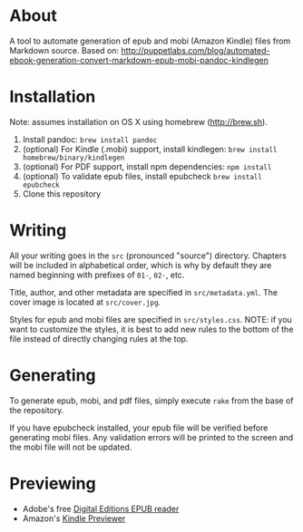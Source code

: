 # About

A tool to automate generation of epub and mobi (Amazon Kindle) files from
Markdown source. Based on: http://puppetlabs.com/blog/automated-ebook-generation-convert-markdown-epub-mobi-pandoc-kindlegen

# Installation

Note: assumes installation on OS X using homebrew (http://brew.sh).

1. Install pandoc: `brew install pandoc`
1. (optional) For Kindle (.mobi) support, install kindlegen: `brew install homebrew/binary/kindlegen`
1. (optional) For PDF support, install npm dependencies: `npm install`
1. (optional) To validate epub files, install epubcheck `brew install epubcheck`
1. Clone this repository 

# Writing

All your writing goes in the `src` (pronounced "source") directory. Chapters
will be included in alphabetical order, which is why by default they are named
beginning with prefixes of `01-`, `02-`, etc.

Title, author, and other metadata are specified in `src/metadata.yml`. The
cover image is located at `src/cover.jpg`.

Styles for epub and mobi files are specified in `src/styles.css`. NOTE: if you
want to customize the styles, it is best to add new rules to the bottom of the
file instead of directly changing rules at the top.

# Generating

To generate epub, mobi, and pdf files, simply execute `rake` from the base of
the repository.

If you have epubcheck installed, your epub file will be verified before
generating mobi files. Any validation errors will be printed to the screen and
the mobi file will not be updated.

# Previewing

- Adobe's free [Digital Editions EPUB reader](http://www.adobe.com/products/digital-editions.html)
- Amazon's [Kindle Previewer](http://www.amazon.com/gp/feature.html/?docId=1000765261)

